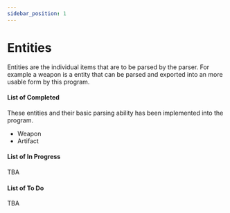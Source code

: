 ```yaml
---
sidebar_position: 1
---
```


# Entities

Entities are the individual items that are to be parsed by the parser. For example a weapon is a entity that can be parsed and exported into an more usable form by this program.

#### List of Completed

These entities and their basic parsing ability has been implemented into the program.

- Weapon
- Artifact

#### List of In Progress

TBA

#### List of To Do

TBA
